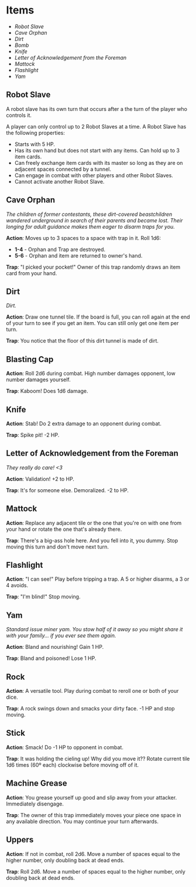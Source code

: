 # Items

- _Robot Slave_
- _Cave Orphan_
- _Dirt_
- _Bomb_
- _Knife_
- _Letter of Acknowledgement from the Foreman_
- _Mattock_
- _Flashlight_
- _Yam_

## Robot Slave

A robot slave has its own turn that occurs after a the turn of the player who controls it.

A player can only control up to 2 Robot Slaves at a time. A Robot Slave has the following properties:

- Starts with 5 HP.
- Has its own hand but does not start with any items. Can hold up to 3 item cards.
- Can freely exchange item cards with its master so long as they are on adjacent spaces connected by a tunnel.
- Can engage in combat with other players and other Robot Slaves.
- Cannot activate another Robot Slave.

## Cave Orphan

_The children of former contestants, these dirt-covered beastchildren wandered underground in search of their parents and became lost. Their longing for adult guidance makes them eager to disarm traps for you._

**Action**: Moves up to 3 spaces to a space with trap in it. Roll 1d6:

- **1-4** - Orphan and Trap are destroyed.
- **5-6** - Orphan and item are returned to owner's hand.

**Trap**: "I picked your pocket!" Owner of this trap randomly draws an item card from your hand.

## Dirt

_Dirt._

**Action**: Draw one tunnel tile. If the board is full, you can roll again at the end of your turn to see if you get an item. You can still only get one item per turn.

**Trap**: You notice that the floor of this dirt tunnel is made of dirt.

## Blasting Cap

**Action**: Roll 2d6 during combat. High number damages opponent, low number damages yourself.

**Trap**: Kaboom! Does 1d6 damage.

## Knife

**Action**: Stab! Do 2 extra damage to an opponent during combat.

**Trap**: Spike pit! -2 HP.

## Letter of Acknowledgement from the Foreman

_They really do care! <3_

**Action**: Validation! +2 to HP.

**Trap**: It's for someone else. Demoralized. -2 to HP.

## Mattock

**Action**: Replace any adjacent tile or the one that you're on with one from your hand or rotate the one that's already there.

**Trap**: There's a big-ass hole here. And you fell into it, you dummy. Stop moving this turn and don't move next turn.

## Flashlight

**Action**: "I can see!" Play before tripping a trap. A 5 or higher disarms, a 3 or 4 avoids.

**Trap**: "I'm blind!" Stop moving.

## Yam

_Standard issue miner yam. You stow half of it away so you might share it with your family... if you ever see them again._

**Action**: Bland and nourishing! Gain 1 HP.

**Trap**: Bland and poisoned! Lose 1 HP.

## Rock

**Action**: A versatile tool. Play during combat to reroll one or both of your dice.

**Trap**: A rock swings down and smacks your dirty face. -1 HP and stop moving.

## Stick

**Action**: Smack! Do -1 HP to opponent in combat.

**Trap**: It was holding the cieling up! Why did you move it?? Rotate current tile 1d6 times (60º each) clockwise before moving off of it.

## Machine Grease

**Action**: You grease yourself up good and slip away from your attacker. Immediately disengage.

**Trap**: The owner of this trap immediately moves your piece one space in any available direction. You may continue your turn afterwards.

## Uppers

**Action**: If not in combat, roll 2d6. Move a number of spaces equal to the higher number, only doubling back at dead ends.

**Trap**: Roll 2d6. Move a number of spaces equal to the higher number, only doubling back at dead ends.
